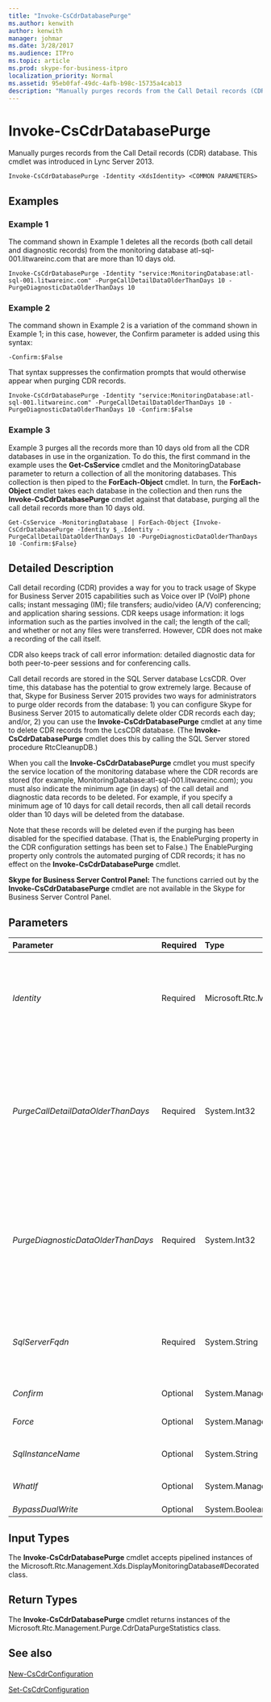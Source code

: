 ```yaml
---
title: "Invoke-CsCdrDatabasePurge"
ms.author: kenwith
author: kenwith
manager: johmar
ms.date: 3/28/2017
ms.audience: ITPro
ms.topic: article
ms.prod: skype-for-business-itpro
localization_priority: Normal
ms.assetid: 95eb0faf-49dc-4afb-b98c-15735a4cab13
description: "Manually purges records from the Call Detail records (CDR) database. This cmdlet was introduced in Lync Server 2013."
---
```


# Invoke-CsCdrDatabasePurge
 
Manually purges records from the Call Detail records (CDR) database. This cmdlet was introduced in Lync Server 2013.
  
```
Invoke-CsCdrDatabasePurge -Identity <XdsIdentity> <COMMON PARAMETERS>

```

## Examples
<a name="Examples"> </a>

### Example 1

The command shown in Example 1 deletes all the records (both call detail and diagnostic records) from the monitoring database atl-sql-001.litwareinc.com that are more than 10 days old.
  
```
Invoke-CsCdrDatabasePurge -Identity "service:MonitoringDatabase:atl-sql-001.litwareinc.com" -PurgeCallDetailDataOlderThanDays 10 -PurgeDiagnosticDataOlderThanDays 10
```

### Example 2

The command shown in Example 2 is a variation of the command shown in Example 1; in this case, however, the Confirm parameter is added using this syntax:
  
```
-Confirm:$False

```

That syntax suppresses the confirmation prompts that would otherwise appear when purging CDR records.
  
```
Invoke-CsCdrDatabasePurge -Identity "service:MonitoringDatabase:atl-sql-001.litwareinc.com" -PurgeCallDetailDataOlderThanDays 10 -PurgeDiagnosticDataOlderThanDays 10 -Confirm:$False
```

### Example 3

Example 3 purges all the records more than 10 days old from all the CDR databases in use in the organization. To do this, the first command in the example uses the **Get-CsService** cmdlet and the MonitoringDatabase parameter to return a collection of all the monitoring databases. This collection is then piped to the **ForEach-Object** cmdlet. In turn, the **ForEach-Object** cmdlet takes each database in the collection and then runs the **Invoke-CsCdrDatabasePurge** cmdlet against that database, purging all the call detail records more than 10 days old.
  
```
Get-CsService -MonitoringDatabase | ForEach-Object {Invoke-CsCdrDatabasePurge -Identity $_.Identity -PurgeCallDetailDataOlderThanDays 10 -PurgeDiagnosticDataOlderThanDays 10 -Confirm:$False}
```

## Detailed Description
<a name="DetailedDescription"> </a>

Call detail recording (CDR) provides a way for you to track usage of Skype for Business Server 2015 capabilities such as Voice over IP (VoIP) phone calls; instant messaging (IM); file transfers; audio/video (A/V) conferencing; and application sharing sessions. CDR keeps usage information: it logs information such as the parties involved in the call; the length of the call; and whether or not any files were transferred. However, CDR does not make a recording of the call itself.
  
CDR also keeps track of call error information: detailed diagnostic data for both peer-to-peer sessions and for conferencing calls.
  
Call detail records are stored in the SQL Server database LcsCDR. Over time, this database has the potential to grow extremely large. Because of that, Skype for Business Server 2015 provides two ways for administrators to purge older records from the database: 1) you can configure Skype for Business Server 2015 to automatically delete older CDR records each day; and/or, 2) you can use the **Invoke-CsCdrDatabasePurge** cmdlet at any time to delete CDR records from the LcsCDR database. (The **Invoke-CsCdrDatabasePurge** cmdlet does this by calling the SQL Server stored procedure RtcCleanupDB.)
  
When you call the **Invoke-CsCdrDatabasePurge** cmdlet you must specify the service location of the monitoring database where the CDR records are stored (for example, MonitoringDatabase:atl-sql-001.litwareinc.com); you must also indicate the minimum age (in days) of the call detail and diagnostic data records to be deleted. For example, if you specify a minimum age of 10 days for call detail records, then all call detail records older than 10 days will be deleted from the database.
  
Note that these records will be deleted even if the purging has been disabled for the specified database. (That is, the EnablePurging property in the CDR configuration settings has been set to False.) The EnablePurging property only controls the automated purging of CDR records; it has no effect on the **Invoke-CsCdrDatabasePurge** cmdlet.
  
 **Skype for Business Server Control Panel:** The functions carried out by the **Invoke-CsCdrDatabasePurge** cmdlet are not available in the Skype for Business Server Control Panel.
  
## Parameters
<a name="DetailedDescription"> </a>

|**Parameter**|**Required**|**Type**|**Description**|
|:-----|:-----|:-----|:-----|
| _Identity_ <br/> |Required  <br/> |Microsoft.Rtc.Management.Xds.XdsIdentity  <br/> |Service Identity of the monitoring database to be purged. You can retrieve the Identities for your monitoring databases by running this command:  <br/>  `Get-CsService -MonitoringDatabase` <br/> Note that you cannot use the Identity parameter and the SqlServerFqdn parameter in the same command.  <br/> |
| _PurgeCallDetailDataOlderThanDays_ <br/> |Required  <br/> |System.Int32  <br/> |Specifies the age (in days) of the call detail records to be purged from the database; any records older than this value will be deleted. Call detail records represent user/session reports. They differ from diagnostic data reports, which are diagnostic logs uploaded by client applications such as Skype for Business.  <br/> PurgeCallDetailDataOlderThanDays can be set to any integer value between 1 and 2147483647, inclusive.  <br/> |
| _PurgeDiagnosticDataOlderThanDays_ <br/> |Required  <br/> |System.Int32  <br/> |Specifies the age (in days) of the diagnostic data records to be purged from the database; any records older than this value will be deleted. Diagnostic data reports are diagnostic logs uploaded by client applications such as Skype for Business.  <br/> PurgeDiagnosticDataOlderThanHours can be set to any integer value between 1 and 2147483647, inclusive.  <br/> |
| _SqlServerFqdn_ <br/> |Required  <br/> |System.String  <br/> |Fully qualified domain name of the computer where the CDR database is located. For example:  <br/>  `-SqlServerFqdn "atl-sql-001.litwareinc.com"` <br/> Note that you cannot use the Identity parameter and the SqlServerFqdn parameter in the same command.  <br/> |
| _Confirm_ <br/> |Optional  <br/> |System.Management.Automation.SwitchParameter  <br/> |Prompts you for confirmation before executing the command.  <br/> |
| _Force_ <br/> |Optional  <br/> |System.Management.Automation.SwitchParameter  <br/> |Suppresses the display of any non-fatal error message that might occur when running the command.  <br/> |
| _SqlInstanceName_ <br/> |Optional  <br/> |System.String  <br/> |SQL Server instance name for the CDR database. For example:  <br/>  `-SqlInstanceName "archinst"` <br/> |
| _WhatIf_ <br/> |Optional  <br/> |System.Management.Automation.SwitchParameter  <br/> |Describes what would happen if you executed the command without actually executing the command.  <br/> |
| _BypassDualWrite_ <br/> |Optional  <br/> |System.Boolean  <br/> |PARAMVALUE: $true | $false  <br/> |
   
## Input Types
<a name="InputTypes"> </a>

The **Invoke-CsCdrDatabasePurge** cmdlet accepts pipelined instances of the Microsoft.Rtc.Management.Xds.DisplayMonitoringDatabase#Decorated class.
  
## Return Types
<a name="ReturnTypes"> </a>

The **Invoke-CsCdrDatabasePurge** cmdlet returns instances of the Microsoft.Rtc.Management.Purge.CdrDataPurgeStatistics class.
  
## See also
<a name="ReturnTypes"> </a>

#### 

[New-CsCdrConfiguration](new-cscdrconfiguration.md)
  
[Set-CsCdrConfiguration](set-cscdrconfiguration.md)

